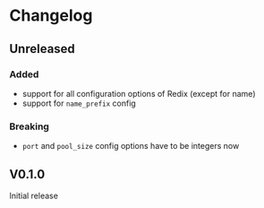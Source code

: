# Changelog

## Unreleased
### Added
- support for all configuration options of Redix (except for name)
- support for `name_prefix` config

### Breaking
- `port` and `pool_size` config options have to be integers now

## V0.1.0

Initial release
